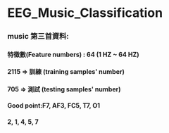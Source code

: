 # EEG_Music_Classification



### music 第三首資料:
#### 特徵數(Feature numbers) : 64  (1 HZ ~ 64 HZ)
#### 2115 => 訓練 (training samples' number)
#### 705 => 測試 (testing samples' number)
#### Good point:F7, AF3, FC5, T7, O1
#### 2, 1, 4, 5, 7








